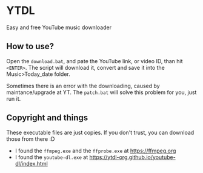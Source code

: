 # YTDL
Easy and free YouTube music downloader

How to use?
-----------
Open the `download.bat`, and pate the YouTube link, or video ID, than hit `<ENTER>`.
The script will download it, convert and save it into the Music>Today_date folder.

Sometimes there is an error with the downloading, caused by maintance/upgrade at YT.
The `patch.bat` will solve this problem for you, just run it.

Copyright and things
--------------------
These executable files are just copies. If you don't trust, you can download those from there :D
- I found the `ffmpeg.exe` and the `ffprobe.exe` at https://ffmpeg.org
- I found the `youtube-dl.exe` at https://ytdl-org.github.io/youtube-dl/index.html
